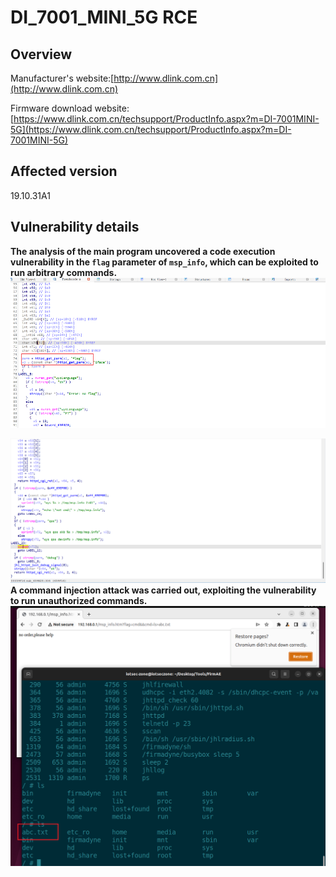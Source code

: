 # DI_7001_MINI_5G RCE
## Overview
Manufacturer's website:[http://www.dlink.com.cn](http://www.dlink.com.cn)

Firmware download website:[https://www.dlink.com.cn/techsupport/ProductInfo.aspx?m=DI-7001MINI-5G](https://www.dlink.com.cn/techsupport/ProductInfo.aspx?m=DI-7001MINI-5G)
## Affected version
19.10.31A1
## Vulnerability details
 **The analysis of the main program uncovered a code execution vulnerability in the `flag` parameter of `msp_info`, which can be exploited to run arbitrary commands.**  
 ![](vx_images/295267129177969.png)

![](vx_images/295266248842880.png)
**A command injection attack was carried out, exploiting the vulnerability to run unauthorized commands.**
![Snipaste_2025-02-02_00-50-05](vx_images/496586200665991.png)
